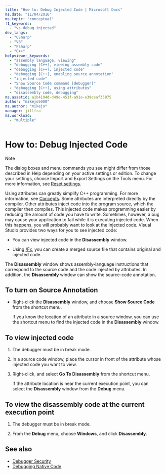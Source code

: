 ```yaml
---
title: "How to: Debug Injected Code | Microsoft Docs"
ms.date: "11/04/2016"
ms.topic: "conceptual"
f1_keywords:
  - "vs.debug.injected"
dev_langs:
  - "CSharp"
  - "VB"
  - "FSharp"
  - "C++"
helpviewer_keywords:
  - "assembly language, viewing"
  - "debugging [C++], viewing assembly code"
  - "debugging [C++], injected code"
  - "debugging [C++], enabling source annotation"
  - "injected code"
  - "Show Source Code command [debugger]"
  - "debugging [C++], using attributes"
  - "disassembly code, debugging"
ms.assetid: a1b4104d-d49e-451f-a91e-e39ceaf35875
author: "mikejo5000"
ms.author: "mikejo"
manager: jillfra
ms.workload:
  - "multiple"
---
```

# How to: Debug Injected Code

> [!NOTE]
> The dialog boxes and menu commands you see might differ from those described in Help depending on your active settings or edition. To change your settings, choose Import and Export Settings on the Tools menu. For more information, see [Reset settings](../ide/environment-settings.md#reset-settings).

Using attributes can greatly simplify C++ programming. For more information, see [Concepts](/cpp/windows/attributed-programming-concepts). Some attributes are interpreted directly by the compiler. Other attributes inject code into the program source, which the compiler then compiles. This injected code makes programming easier by reducing the amount of code you have to write. Sometimes, however, a bug may cause your application to fail while it is executing injected code. When this happens, you will probably want to look at the injected code. Visual Studio provides two ways for you to see injected code:

- You can view injected code in the **Disassembly** window.

- Using [/Fx](/cpp/build/reference/fx-merge-injected-code), you can create a merged source file that contains original and injected code.

The **Disassembly** window shows assembly-language instructions that correspond to the source code and the code injected by attributes. In addition, the **Disassembly** window can show the source-code annotation.

## To turn on Source Annotation

-   Right-click the **Disassembly** window, and choose **Show Source Code** from the shortcut menu.

     If you know the location of an attribute in a source window, you can use the shortcut menu to find the injected code in the **Disassembly** window.

## To view injected code

1.  The debugger must be in break mode.

2.  In a source code window, place the cursor in front of the attribute whose injected code you want to view.

3.  Right-click, and select **Go To Disassembly** from the shortcut menu.

     If the attribute location is near the current execution point, you can select the **Disassembly** window from the **Debug** menu.

## To view the disassembly code at the current execution point

1.  The debugger must be in break mode.

2.  From the **Debug** menu, choose **Windows**, and click **Disassembly**.

## See also

- [Debugger Security](../debugger/debugger-security.md)
- [Debugging Native Code](../debugger/debugging-native-code.md)